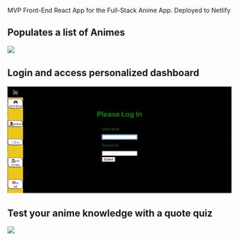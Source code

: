 MVP Front-End React App for the Full-Stack Anime App. Deployed to Netlify

<!-- .markdown-preview.markdown-preview {
 &, h4, h5, h6 {
   font-size: font-size;
  }

  h1 { font-size: font-size; }
  h2 { font-size: font-size; }
  h3 { font-size: font-size; }
}
 -->


<h2>Populates a list of Animes</font></h2>


![](animelist.gif)


<h2>Login and access personalized dashboard</h2>


![](animelogin.gif)


<h2>Test your anime knowledge with a quote quiz</h2>


![](AnimeQuiz.gif)
